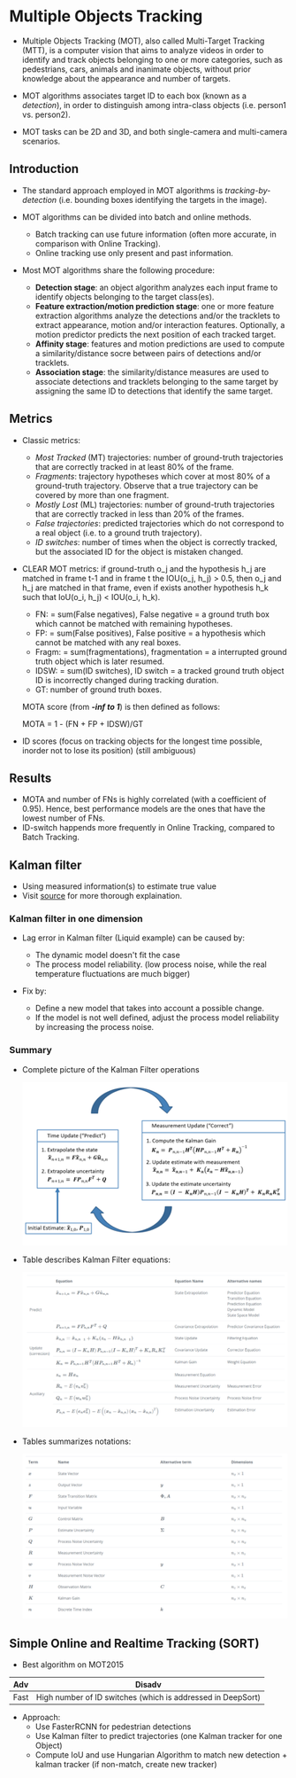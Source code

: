 # Multiple Objects Tracking
- Multiple Objects Tracking (MOT), also called Multi-Target Tracking (MTT), is a computer vision that aims to analyze videos in order to identify and track objects belonging to one or more categories, such as pedestrians, cars, animals and inanimate objects, without prior knowledge about the appearance and number of targets.

- MOT algorithms associates target ID to each box (known as a *detection*), in order to distinguish among intra-class objects (i.e. person1 vs. person2).

- MOT tasks can be 2D and 3D, and both single-camera and multi-camera scenarios.

## Introduction
- The standard approach employed in MOT algorithms is *tracking-by-detection* (i.e. bounding boxes identifying the targets in the image).
- MOT algorithms can be divided into batch and online methods. 
  - Batch tracking can use future information (often more accurate, in comparison with Online Tracking).
  - Online tracking use only present and past information.

- Most MOT algorithms share the following procedure:
  - **Detection stage**: an object algorithm analyzes each input frame to identify objects belonging to the target class(es).
  - **Feature extraction/motion prediction stage**: one or more feature extraction algorithms analyze the detections and/or the tracklets to extract appearance, motion and/or interaction features. Optionally, a motion predictor predicts the next position of each tracked target.
  - **Affinity stage**: features and motion predictions are used to compute a similarity/distance socre between pairs of detections and/or tracklets.
  - **Association stage**: the similarity/distance measures are used to associate detections and tracklets belonging to the same target by assigning the same ID to detections that identify the same target.

## Metrics
- Classic metrics:
  - *Most Tracked* (MT) trajectories: number of ground-truth trajectories that are correctly tracked in at least 80% of the frame.
  - *Fragments*: trajectory hypotheses which cover at most 80% of a ground-truth trajectory. Observe that a true trajectory can be covered by more than one fragment.
  - *Mostly Lost* (ML) trajectories: number of ground-truth trajectories that are correctly tracked in less than 20% of the frames.
  - *False trajectories*: predicted trajectories which do not correspond to a real object (i.e. to a ground truth trajectory).
  - *ID switches*: number of times when the object is correctly tracked, but the associated ID for the object is mistaken changed.

- CLEAR MOT metrics:
  if ground-truth o_j and the hypothesis h_j are matched in frame t-1 and in frame t the IOU(o_j, h_j) > 0.5, then o_j and h_j are matched in that frame, even if exists another hypothesis h_k such that IoU(o_i, h_j) < IOU(o_i, h_k).

  - FN: = sum(False negatives), False negative = a ground truth box which cannot be matched with remaining hypotheses.
  - FP: = sum(False positives), False positive = a hypothesis which cannot be matched with any real boxes.
  - Fragm: = sum(fragmentations), fragmentation = a interrupted ground truth object which is later resumed.
  - IDSW: = sum(ID switches), ID switch = a tracked ground truth object ID is incorrectly changed during tracking duration.
  - GT: number of ground truth boxes. 
 
  MOTA score (from __*-inf to 1*__) is then defined as follows:
  
  MOTA = 1 - (FN + FP + IDSW)/GT

- ID scores (focus on tracking objects for the longest time possible, inorder not to lose its position) (still ambiguous)


## Results
- MOTA and number of FNs is highly correlated (with a coefficient of 0.95). Hence, best performance models are the ones that have the lowest number of FNs.
- ID-switch happends more frequently in Online Tracking, compared to Batch Tracking.



## Kalman filter 
- Using measured information(s) to estimate true value
- Visit [source](https://www.kalmanfilter.net/) for more thorough explaination.

### Kalman filter in one dimension
- Lag error in Kalman filter (Liquid example) can be caused by:
  - The dynamic model doesn't fit the case
  - The process model reliability. (low process noise, while the real temperature fluctuations are much bigger)

- Fix by:
  - Define a new model that takes into account a possible change.
  - If the model is not well defined, adjust the process model reliability by increasing the process noise.

### Summary 
- Complete picture of the Kalman Filter operations
  
  ![Complete Diagram](./papers/images/kalman_diagram.png)

- Table describes Kalman Filter equations:

  ![Equations](./papers/images/kalman_equations.png)

- Tables summarizes notations:
  
  ![Notations](./papers/images/kalman_notations.png)



## Simple Online and Realtime Tracking (SORT)
- Best algorithm on MOT2015

| Adv | Disadv |
|-----|--------|
|Fast |High number of ID switches (which is addressed in DeepSort)|

- Approach:
  - Use FasterRCNN for pedestrian detections
  - Use Kalman filter to predict trajectories (one Kalman tracker for one Object)
  - Compute IoU and use Hungarian Algorithm to match new detection + kalman tracker (if non-match, create new tracker)


